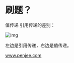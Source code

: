 # 刷题？







值传递 引用传递的差别：



![img](http://ww4.sinaimg.cn/large/006tNc79ly1g5eakdoiong30dw07iad0.gif)

左边是引用传递，右边是值传递。



www.penjee.com